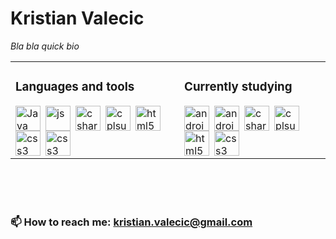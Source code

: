 # Kristian Valecic
*Bla bla quick bio*

<table style="border: 0px"> 
<td>


### Languages and tools

<img align="left" alt="Java" width="40px" style="padding-right:5px;" src="https://cdn.jsdelivr.net/gh/devicons/devicon/icons/java/java-original.svg" />
<img align="left" alt="js" width="40px" style="padding-right:5px;" src="https://cdn.jsdelivr.net/gh/devicons/devicon/icons/javascript/javascript-original.svg" />
<img align="left" alt="c sharp" width="40px" style="padding-right:5px;" src="https://cdn.jsdelivr.net/gh/devicons/devicon/icons/csharp/csharp-plain.svg" />
<img align="left" alt="c plsuplus" width="40px" style="padding-right:5px;" src="https://cdn.jsdelivr.net/gh/devicons/devicon/icons/cplusplus/cplusplus-plain.svg" />
<img align="left" alt="html5" width="40px" style="padding-right:5px;" src="https://cdn.jsdelivr.net/gh/devicons/devicon/icons/html5/html5-plain.svg" />
<img align="left" alt="css3" width="40px" style="padding-right:5px;" src="https://cdn.jsdelivr.net/gh/devicons/devicon/icons/css3/css3-plain.svg" />
<img align="left" alt="css3" width="40px" style="padding-right:5px;" src="https://cdn.jsdelivr.net/gh/devicons/devicon/icons/visualstudio/visualstudio-plain.svg" />
</td>
<td>


### Currently studying

<img align="left" alt="android" width="40px" style="padding-right:5px;" src="https://cdn.jsdelivr.net/gh/devicons/devicon/icons/android/android-plain.svg" />
<img align="left" alt="android studio" width="40px" style="padding-right:5px;" src="https://cdn.jsdelivr.net/gh/devicons/devicon/icons/androidstudio/androidstudio-original.svg" />
<img align="left" alt="c sharp" width="40px" style="padding-right:5px;" src="https://cdn.jsdelivr.net/gh/devicons/devicon/icons/intellij/intellij-original-wordmark.svg" />
<img align="left" alt="c plsuplus" width="40px" style="padding-right:5px;" src="https://cdn.jsdelivr.net/gh/devicons/devicon/icons/cplusplus/cplusplus-plain.svg" />
<img align="left" alt="html5" width="40px" style="padding-right:5px;" src="https://cdn.jsdelivr.net/gh/devicons/devicon/icons/html5/html5-plain.svg" />
<img align="left" alt="css3" width="40px" style="padding-right:5px;" src="https://cdn.jsdelivr.net/gh/devicons/devicon/icons/css3/css3-plain.svg" />
</td>
</table> 
<br><br><br>

### 📫 How to reach me: kristian.valecic@gmail.com

<!--
**KristianValecic/KristianValecic** is a ✨ _special_ ✨ repository because its `README.md` (this file) appears on your GitHub profile.

Here are some ideas to get you started:

- 🔭 I’m currently working on ...
- 🌱 I’m currently learning ...
- 👯 I’m looking to collaborate on ...
- 🤔 I’m looking for help with ...
- 💬 Ask me about ...
- 📫 How to reach me: ...
- 😄 Pronouns: ...
- ⚡ Fun fact: ...
-->
